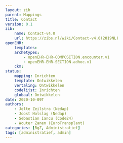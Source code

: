 ```yaml
---
layout: zib
parent: Mappings
title: Contact
version: 0.1
zib:
    name: Contact-v4.0
    url: https://zibs.nl/wiki/Contact-v4.0(2019NL)
openEHR:
    templates: 
    archetypes: 
        - openEHR-EHR-COMPOSITION.encounter.v1
        - openEHR-EHR-SECTION.adhoc.v1
    ckm: 
status:
    mapping: Inrichten
    template: Ontwikkelen
    vertaling: Ontwikkelen
    codelijst: Inrichten
    globaal: Ontwikkelen
date: 2020-10-09T
authors:
    - Jelte Zeilstra (Nedap) 
    - Joost Holslag (Nedap)
    - Sebastian Iancu (Code24) 
    - Wouter Zanen (EuroTransplant) 
categories: [BgZ, Administratief]
tags: [administratief, admin]
---
```


